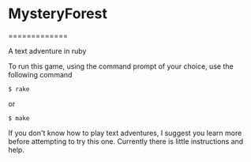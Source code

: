# MysteryForest
=============

A text adventure in ruby

To run this game, using the command prompt of your choice, use the following command

    $ rake
    
or

    $ make

If you don't know how to play text adventures, I suggest you learn more before attempting to try this one.
Currently there is little instructions and help.
